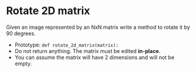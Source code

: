 # Rotate 2D matrix

Given an image represented by an NxN matrix write a method to rotate it by 90 degrees.

* Prototype: `def rotate_2d_matrix(matrix):`
* Do not return anything. The matrix must be edited **in-place**.
* You can assume the matrix will have 2 dimensions and will not be empty.
